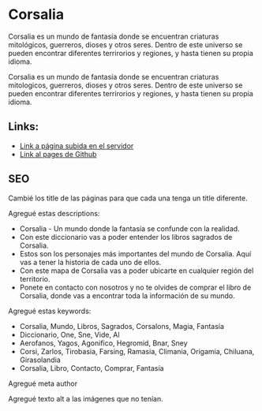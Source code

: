 <h1> Corsalia </h1>
  <p> Corsalia es un mundo de fantasía donde se encuentran criaturas mitológicos, guerreros, dioses y otros seres. Dentro de este universo se pueden encontrar diferentes terrirorios y regiones, y hasta tienen su propia idioma. </p>
  <p> Corsalia es un mundo de fantasía donde se encuentran criaturas mitologicos, guerreros, dioses y otros seres. Dentro de este universo se pueden encontrar diferentes terrirorios y regiones, y hasta tienen su propia idioma. </p>
<h2>Links:</h2>
<ul>
  <li>
    <a href="https://corsalia.netlify.app"> Link a página subida en el servidor </a>
  </li>
  <li>
    <a href="https://maserra.github.io/coderhouse-corsalia-serra/"> Link al pages de Github </a>
  </li>
</ul>
<h2> SEO </h2>
<p> Cambié los title de las páginas para que cada una tenga un title diferente. </p>
<p> Agregué estas descriptions: </p>
<ul>
  <li> Corsalia - Un mundo donde la fantasía se confunde con la realidad. </li>
	<li> Con este diccionario vas a poder entender los libros sagrados de Corsalia. </li>
	<li> Estos son los personajes más importantes del mundo de Corsalia. Aquí vas a tener la historia de cada uno de ellos. </li>
	<li> Con este mapa de Corsalia vas a poder ubicarte en cualquier región del territorio. </li>
	<li> Ponete en contacto con nosotros y no te olvides de comprar el libro de Corsalia, donde vas a encontrar toda la información de su mundo. </li>
</ul>
<p> Agregué estas keywords: </p>
<ul>
	<li> Corsalia, Mundo, Libros, Sagrados, Corsalons, Magia, Fantasía </li>
	<li> Diccionario, One, Sne, Vide, Al </li>
	<li> Aerofanos, Yagos, Agonifico, Hegromid, Bnar, Sney </li>
	<li> Corsi, Zarlos, Tirobasia, Farsing, Ramasia, Climania, Origamia, Chiluana, Girasolandia </li>
	<li> Corsalia, Libro, Contacto, Comprar, Fantasía </li>
</ul>
<p> Agregué meta author </p>
<p> Agregué texto alt a las imágenes que no tenían. </p>
